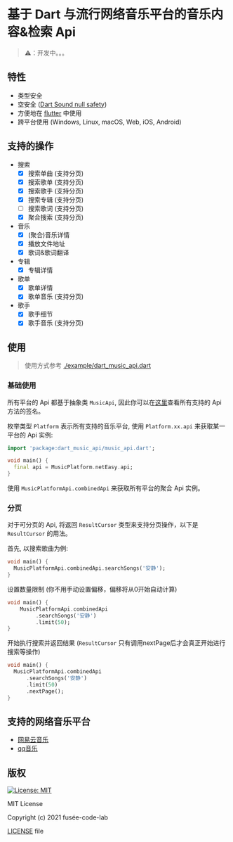 # 基于 Dart 与流行网络音乐平台的音乐内容&检索 Api

> ⚠️：开发中。。。

## 特性
- 类型安全
- 空安全 ([Dart Sound null safety](https://dart.dev/null-safety))
- 方便地在 [flutter](https://flutter.dev/) 中使用
- 跨平台使用 (Windows, Linux, macOS, Web, iOS, Android)

## 支持的操作
- 搜索
    - [x] 搜索单曲 (支持分页)
    - [x] 搜索歌单 (支持分页)
    - [x] 搜索歌手 (支持分页)
    - [x] 搜索专辑 (支持分页)
    - [ ] 搜索歌词 (支持分页)
    - [x] 聚合搜索 (支持分页)
- 音乐
    - [x] (聚合)音乐详情
    - [x] 播放文件地址
    - [x] 歌词&歌词翻译
- 专辑
    - [x] 专辑详情
- 歌单
    - [x] 歌单详情
    - [x] 歌单音乐 (支持分页)
- 歌手
    - [x] 歌手细节
    - [x] 歌手音乐 (支持分页)
    
## 使用

> 使用方式参考 [./example/dart_music_api.dart](./example/dart_music_api.dart)

### 基础使用
所有平台的 Api 都基于抽象类 `MusicApi`, 因此你可以在[这里](./lib/src/base_api.dart)查看所有支持的 Api 方法的签名。

枚举类型 `Platform` 表示所有支持的音乐平台, 使用 `Platform.xx.api` 来获取某一平台的 Api 实例:
```dart
import 'package:dart_music_api/music_api.dart';

void main() {
  final api = MusicPlatform.netEasy.api;
}
```

使用 `MusicPlatformApi.combinedApi` 来获取所有平台的聚合 Api 实例。

### 分页
对于可分页的 Api, 将返回 `ResultCursor` 类型来支持分页操作，以下是 `ResultCursor` 的用法。

首先, 以搜索歌曲为例:
```dart
void main() {
  MusicPlatformApi.combinedApi.searchSongs('安静');
}
```
设置数量限制 (你不用手动设置偏移，偏移将从0开始自动计算)
```dart
void main() {
    MusicPlatformApi.combinedApi
         .searchSongs('安静')
         .limit(50);
}
```
开始执行搜索并返回结果 (`ResultCursor` 只有调用nextPage后才会真正开始进行搜索等操作)
```dart
void main() {
  MusicPlatformApi.combinedApi
      .searchSongs('安静')
      .limit(50)
      .nextPage();
}
```

## 支持的网络音乐平台
- [网易云音乐](https://music.163.com)
- [qq音乐](https://y.qq.com/)

## 版权
[![License: MIT](https://img.shields.io/badge/License-MIT-yellow.svg)](https://opensource.org/licenses/MIT)

MIT License

Copyright (c) 2021 fusée-code-lab

[LICENSE](/LICENSE) file